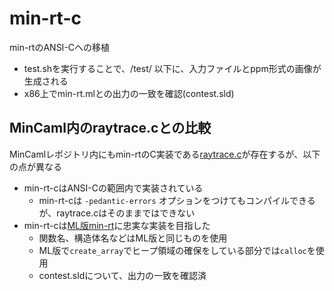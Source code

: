# min-rt-c
min-rtのANSI-Cへの移植
* test.shを実行することで、/test/ 以下に、入力ファイルとppm形式の画像が生成される
* x86上でmin-rt.mlとの出力の一致を確認(contest.sld)

## MinCaml内のraytrace.cとの比較

MinCamlレポジトリ内にもmin-rtのC実装である[raytrace.c](https://github.com/esumii/min-caml/blob/master/min-rt/raytrace.c)が存在するが、以下の点が異なる
* min-rt-cはANSI-Cの範囲内で実装されている
  - min-rt-cは `-pedantic-errors` オプションをつけてもコンパイルできるが、raytrace.cはそのままではできない
* min-rt-cは[ML版min-rt](https://github.com/kw-udon/min-rt-c/blob/master/origin/min-rt.ml)に忠実な実装を目指した
  - 関数名、構造体名などはML版と同じものを使用
  - ML版で`create_array`でヒープ領域の確保をしている部分では`calloc`を使用
  - contest.sldについて、出力の一致を確認済
